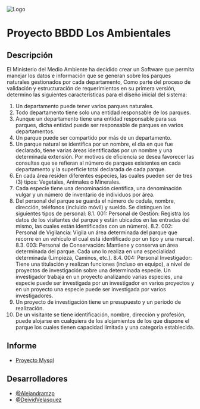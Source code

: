 ![Logo](https://cdn.icon-icons.com/icons2/2415/PNG/512/mysql_original_wordmark_logo_icon_146417.png )


# Proyecto BBDD Los Ambientales


## Descripción
El Ministerio del Medio Ambiente ha decidido crear un Software que permita manejar los datos e información que se generan sobre los parques naturales gestionados por cada departamento, Como parte del proceso de validación y estructuración de requerimientos en su primera versión, determino las siguientes características para el diseño inicial del sistema:

1. Un departamento puede tener varios parques naturales.
2. Todo departamento tiene solo una entidad responsable de los parques.
3. Aunque un departamento tiene una entidad responsable para sus parques, dicha entidad puede ser responsable de parques en varios departamentos.
4. Un parque puede ser compartido por más de un departamento.
5. Un parque natural se identifica por un nombre, el día en que fue declarado, tiene varias áreas identificadas por un nombre y una determinada extensión. Por motivos de eficiencia se desea favorecer las consultas que se refieran al número de parques existentes en cada departamento y la superficie total declarada de cada parque.
6. En cada área residen diferentes especies, las cuales pueden ser de tres (3) tipos: Vegetales, Animales o Minerales.
7. Cada especie tiene una denominación científica, una denominación vulgar y un número de inventario de individuos por área.
8. Del personal del parque se guarda el número de cedula, nombre, dirección, teléfonos (incluido móvil) y sueldo. Se distinguen los siguientes tipos de personal: 8.1. 001: Personal de Gestión: Registra los datos de los visitantes del parque y están ubicados en las entradas del mismo, las cuales están identificadas con un número). 8.2. 002: Personal de Vigilancia: Vigila un área determinada del parque que recorre en un vehículo el cual está identificado por un tipo y una marca). 8.3. 003: Personal de Conservación: Mantiene y conserva un área determinada del parque. Cada uno lo realiza en una especialidad determinada (Limpieza, Caminos, etc.). 8.4. 004: Personal Investigador: Tiene una titulación y realizan funciones (incluso en equipo), a nivel de proyectos de investigación sobre una determinada especie. Un investigador trabaja en un proyecto analizando varias especies, una especie puede ser investigada por un investigador en varios proyectos y en un proyecto una especie puede ser investigada por varios investigadores.
9. Un proyecto de investigación tiene un presupuesto y un periodo de realización.
10. De un visitante se tiene identificación, nombre, dirección y profesión, puede alojarse en cualquiera de los alojamientos de los que dispone el parque los cuales tienen capacidad limitada y una categoría establecida.

## Informe

- [Proyecto Mysql](https://docs.google.com/document/d/1-uz8846Da79dj87eIqwhd4WXTReOIt8LLmsTA4-sg_w/edit?usp=sharing)
## Desarrolladores

- [@Alejandramzp](https://github.com/Alejandramzp)
- [@DeividVelasquez](https://github.com/DeividVelasquez)
